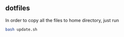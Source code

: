 ## dotfiles 

In order to copy all the files to home directory, just run 
```bash 
bash update.sh
```
